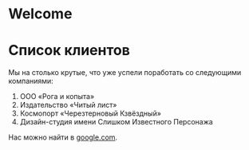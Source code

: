 # Welcome

# Список клиентов
Мы на столько крутые, что уже успели поработать со следующими компаниями:  

1. ООО «Рога и копыта»
2. Издательство «Читый лист»
3. Космопорт «Черезтерновый Кзвёздный»
4. Дизайн-студия имени Слишком Известного Персонажа  
   
Нас можно найти в [google.com](https://www.google.com/).
